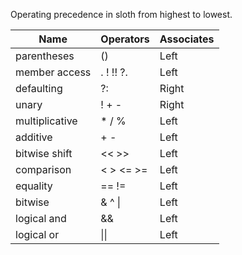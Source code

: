Operating precedence in sloth from highest to lowest.

| Name           | Operators | Associates |
| -------------- | --------- | ---------- |
| parentheses    | ()        | Left       |
| member access  | . ! !! ?. | Left       |
| defaulting     | ?:        | Right      |
| unary          | ! + -     | Right      |
| multiplicative | \* / %    | Left       |
| additive       | + -       | Left       |
| bitwise shift  | << >>     | Left       |
| comparison     | < > <= >= | Left       |
| equality       | == !=     | Left       |
| bitwise        | & ^ \|    | Left       |
| logical and    | &&        | Left       |
| logical or     | \|\|      | Left       |

